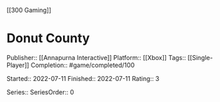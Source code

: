 [[300 Gaming]]

# Donut County

Publisher:: [[Annapurna Interactive]]
Platform:: [[Xbox]]
Tags:: [[Single-Player]]
Completion:: #game/completed/100 

Started:: 2022-07-11
Finished:: 2022-07-11
Rating:: 3

Series:: 
SeriesOrder:: 0